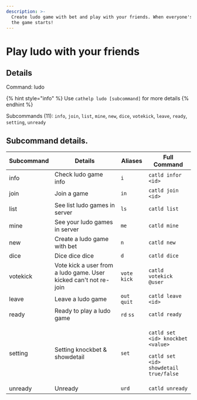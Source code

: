 ```yaml
---
description: >-
  Create ludo game with bet and play with your friends. When everyone's ready,
  the game starts!
---
```


# Play ludo with your friends

## Details

Command: ludo

{% hint style="info" %}
Use `cathelp ludo [subcommand]` for more details
{% endhint %}

Subcommands (11): `info`, `join`, `list`, `mine`, `new`, `dice`, `votekick`, `leave`, `ready`, `setting`, `unready`

## Subcommand details.

| Subcommand | Details                                                          | Aliases       | Full Command                                                                                                                      |
| ---------- | ---------------------------------------------------------------- | ------------- | --------------------------------------------------------------------------------------------------------------------------------- |
| info       | Check ludo game info                                             | `i`           | `catld infor <id>`                                                                                                                |
| join       | Join a game                                                      | `in`          | `catld join <id>`                                                                                                                 |
| list       | See list ludo games in server                                    | `ls`          | `catld list`                                                                                                                      |
| mine       | See your ludo games in server                                    | `me`          | `catld mine`                                                                                                                      |
| new        | Create a ludo game with bet                                      | `n`           | `catld new`                                                                                                                       |
| dice       | Dice dice dice                                                   | `d`           | `catld dice`                                                                                                                      |
| votekick   | Vote kick a user from a ludo game. User kicked can't not re-join | `vote` `kick` | `catld votekick @user`                                                                                                            |
| leave      | Leave a ludo game                                                | `out` `quit`  | `catld leave <id>`                                                                                                                |
| ready      | Ready to play a ludo game                                        | `rd` `ss`     | `catld ready`                                                                                                                     |
| setting    | Setting knockbet & showdetail                                    | `set`         | <p><code>catld set &#x3C;id> knockbet &#x3C;value></code></p><p></p><p><code>catld set &#x3C;id> showdetail true/false</code></p> |
| unready    | Unready                                                          | `urd`         | `catld unready`                                                                                                                   |
